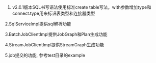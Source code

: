 1. v2.0.1版本SQL书写语法使用标准create table写法，with参数增加type和connect.type用来标识表类型和连接器类型


2.SqlServiceImpl提供sql解析功能


3.BatchJobClientImpl提供JobGraph和Plan生成功能


4.StreamJobClientImpl提供StreamGraph生成功能


5.job提交的功能, 参考test目录的example
  